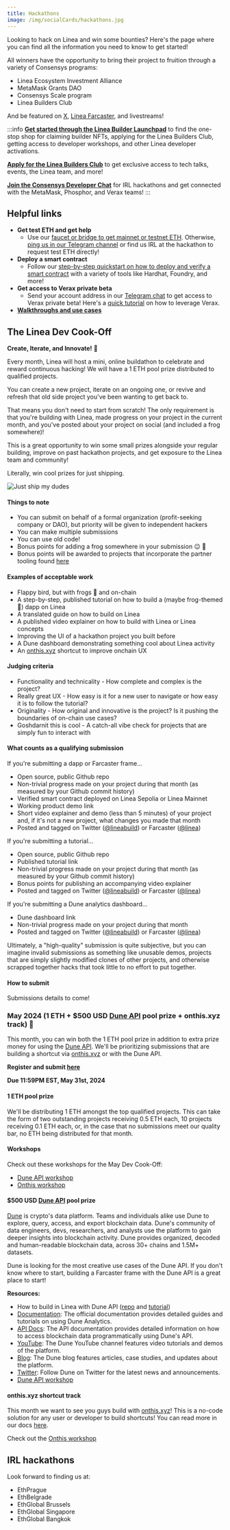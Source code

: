 ```yaml
---
title: Hackathons
image: /img/socialCards/hackathons.jpg
---
```


Looking to hack on Linea and win some bounties? Here's the page where you can find all the information you need to know to get started!

All winners have the opportunity to bring their project to fruition through a variety of Consensys programs:

- Linea Ecosystem Investment Alliance
- MetaMask Grants DAO
- Consensys Scale program
- Linea Builders Club

And be featured on [X](https://twitter.com/lineabuild), [Linea Farcaster](https://warpcast.com/linea), and livestreams!

:::info
[**Get started through the Linea Builder Launchpad**](https://aspecta.id/builder-matrix/Linea-builder-launchpad) to find the one-stop shop for claiming builder NFTs, applying for the Linea Builders Club, getting access to developer workshops, and other Linea developer activations.

[**Apply for the Linea Builders Club**](https://linea.deform.cc/linea-builders-club) to get exclusive access to tech talks, events, the Linea team, and more!

[**Join the Consensys Developer Chat**](https://t.me/+rI-iPLacQXQ5MDVh) for IRL hackathons and get connected with the MetaMask, Phosphor, and Verax teams!
:::

## Helpful links

- **Get test ETH and get help**
  - Use our [faucet or bridge to get mainnet or testnet ETH](/use-mainnet/fund). Otherwise, [ping us in our Telegram channel](https://t.me/+JMGAPixWzKQyMDY5) or find us IRL at the hackathon to request test ETH directly!
- **Deploy a smart contract**
  - Follow our [step-by-step quickstart on how to deploy and verify a smart contract](/build-on-linea/quickstart) with a variety of tools like Hardhat, Foundry, and more!
- **Get access to Verax private beta**
  - Send your account address in our [Telegram chat](https://t.me/+rI-iPLacQXQ5MDVh) to get access to Verax private beta! Here's a [quick tutorial](https://docs.ver.ax/verax-documentation/developer-guides/tutorials/from-a-schema-to-an-attestation) on how to leverage Verax.
- [**Walkthroughs and use cases**](https://youtube.com/playlist?list=PLJ06SwdM0bLrA-3EGRji4W0QI8fyA8PyW&si=vQsXrtFVUsXhygJ0)

## The Linea Dev Cook-Off

**Create, Iterate, and Innovate!** :frog:

Every month, Linea will host a mini, online buildathon to celebrate and reward continuous hacking! We will have a 1 ETH pool prize distributed to qualified projects.

You can create a new project, iterate on an ongoing one, or revive and refresh that old side project you've been wanting to get back to.

That means you don't need to start from scratch! The only requirement is that you're building with Linea, made progress on your project in the current month, and you've posted about your project on social (and included a frog somewhere)!

This is a great opportunity to win some small prizes alongside your regular building, improve on past hackathon projects, and get exposure to the Linea team and community!

Literally, win cool prizes for just shipping.

<div class="center-container">
  <div class="img-xsmall">
      <img
        src="/img/article_images/Build_on_Linea/Hackathons/just-ship-frog.png"
        alt="Just ship my dudes"
      />
  </div>
</div>

#### Things to note
- You can submit on behalf of a formal organization (profit-seeking company or DAO), but priority will be given to independent hackers
- You can make multiple submissions
- You can use old code!
- Bonus points for adding a frog somewhere in your submission :wink: :frog:
- Bonus points will be awarded to projects that incorporate the partner tooling found [here](/build-on-linea/tooling)

#### Examples of acceptable work
- Flappy bird, but with frogs :frog: and on-chain
- A step-by-step, published tutorial on how to build a (maybe frog-themed :frog:) dapp on Linea
- A translated guide on how to build on Linea
- A published video explainer on how to build with Linea or Linea concepts
- Improving the UI of a hackathon project you built before
- A Dune dashboard demonstrating something cool about Linea activity
- An [onthis.xyz](https://onthis.xyz) shortcut to improve onchain UX

#### Judging criteria
- Functionality and technicality - How complete and complex is the project?
- Really great UX - How easy is it for a new user to navigate or how easy it is to follow the tutorial?
- Originality - How original and innovative is the project? Is it pushing the boundaries of on-chain use cases?
- Goshdarnit this is cool - A catch-all vibe check for projects that are simply fun to interact with

#### What counts as a qualifying submission

If you're submitting a dapp or Farcaster frame...
- Open source, public Github repo
- Non-trivial progress made on your project during that month (as measured by your Github commit history)
- Verified smart contract deployed on Linea Sepolia or Linea Mainnet
- Working product demo link
- Short video explainer and demo (less than 5 minutes) of your project and, if it's not a new project, what changes you made that month
- Posted and tagged on Twitter ([@lineabuild](http://x.com/lineabuild)) or Farcaster ([@linea](http://warpcast/linea))

If you're submitting a tutorial...
- Open source, public Github repo
- Published tutorial link
- Non-trivial progress made on your project during that month (as measured by your Github commit history)
- Bonus points for publishing an accompanying video explainer
- Posted and tagged on Twitter ([@lineabuild](http://x.com/lineabuild)) or Farcaster ([@linea](http://warpcast/linea))

If you're submitting a Dune analytics dashboard...
- Dune dashboard link
- Non-trivial progress made on your project during that month
- Posted and tagged on Twitter ([@lineabuild](http://x.com/lineabuild)) or Farcaster ([@linea](http://warpcast/linea))

Ultimately, a "high-quality" submission is quite subjective, but you can imagine invalid submissions as something like unusable demos, projects that are simply slightly modified clones of other projects, and otherwise scrapped together hacks that took little to no effort to put together.

#### How to submit

Submissions details to come!

### May 2024 (1 ETH + $500 USD [Dune API](https://docs.dune.com/api-reference/overview/introduction) pool prize + onthis.xyz track) :frog:

This month, you can win both the 1 ETH pool prize in addition to extra prize money for using the [Dune API](https://docs.dune.com/api-reference/overview/introduction). We'll be prioritizing submissions that are building a shortcut via [onthis.xyz](https://onthis.xyz) or with the Dune API.

**Register and submit [here](https://linea.deform.cc/cook-off-may-2024)**

**Due 11:59PM EST, May 31st, 2024**

#### 1 ETH pool prize

We'll be distributing 1 ETH amongst the top qualified projects. This can take the form of two outstanding projects receiving 0.5 ETH each, 10 projects receiving 0.1 ETH each, or, in the case that no submissions meet our quality bar, no ETH being distributed for that month.

#### Workshops

Check out these workshops for the May Dev Cook-Off:

- [Dune API workshop](https://www.youtube.com/live/NB8iCif5Q48?si=UZDtkLk6Ew7t4yGt)
- [Onthis workshop](https://www.youtube.com/live/FIOq1yy85nY?si=RBKlTmhbYDIihrQh)

#### $500 USD [Dune API](https://docs.dune.com/api-reference/overview/introduction) pool prize

[Dune](https://dune.com) is crypto's data platform. Teams and individuals alike use Dune to explore, query, access, and export blockchain data. Dune's community of data engineers, devs, researchers, and analysts use the platform to gain deeper insights into blockchain activity. Dune provides organized, decoded and human-readable blockchain data, across 30+ chains and 1.5M+ datasets.

Dune is looking for the most creative use cases of the Dune API. If you don't know where to start, building a Farcaster frame with the Dune API is a great place to start!

**Resources:**

- How to build in Linea with Dune API ([repo](https://github.com/agaperste/dune-linea-frame) and [tutorial](https://www.youtube.com/watch?v=a6Jpgr-YIGA))
- [Documentation](https://docs.dune.com/home): The official documentation provides detailed guides and tutorials on using Dune Analytics.
- [API Docs](https://docs.dune.com/home): The API documentation provides detailed information on how to access blockchain data programmatically using Dune's API.
- [YouTube](https://www.youtube.com/@dunecom): The Dune YouTube channel features video tutorials and demos of the platform.
- [Blog](https://dune.com/blog): The Dune blog features articles, case studies, and updates about the platform.
- [Twitter](https://twitter.com/duneanalytics): Follow Dune on Twitter for the latest news and announcements.
- [Dune API workshop](https://www.youtube.com/live/NB8iCif5Q48?si=UZDtkLk6Ew7t4yGt)

#### onthis.xyz shortcut track

This month we want to see you guys build with [onthis.xyz](https://create.onthis.xyz/)! This is a no-code solution for any user or developer to build shortcuts! You can read more in our docs [here](https://docs.linea.build/build-on-linea/tooling/cross-chain/shortcuts).

Check out the [Onthis workshop](https://www.youtube.com/live/FIOq1yy85nY?si=RBKlTmhbYDIihrQh)

## IRL hackathons

Look forward to finding us at:
- EthPrague
- EthBelgrade
- EthGlobal Brussels
- EthGlobal Singapore
- EthGlobal Bangkok
